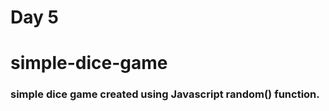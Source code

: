 <h1> Day 5 </h1>

# simple-dice-game

### simple dice game created using Javascript random() function.


